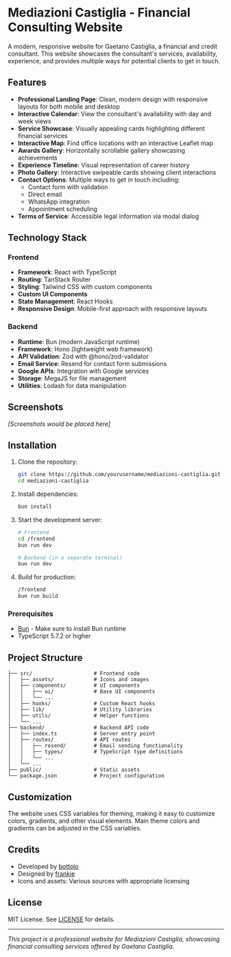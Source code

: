 # Mediazioni Castiglia - Financial Consulting Website

A modern, responsive website for Gaetano Castiglia, a financial and credit consultant. This website showcases the
consultant's services, availability, experience, and provides multiple ways for potential clients to get in touch.

## Features

- **Professional Landing Page**: Clean, modern design with responsive layouts for both mobile and desktop
- **Interactive Calendar**: View the consultant's availability with day and week views
- **Service Showcase**: Visually appealing cards highlighting different financial services
- **Interactive Map**: Find office locations with an interactive Leaflet map
- **Awards Gallery**: Horizontally scrollable gallery showcasing achievements
- **Experience Timeline**: Visual representation of career history
- **Photo Gallery**: Interactive swipeable cards showing client interactions
- **Contact Options**: Multiple ways to get in touch including:
    - Contact form with validation
    - Direct email
    - WhatsApp integration
    - Appointment scheduling
- **Terms of Service**: Accessible legal information via modal dialog

## Technology Stack

### Frontend

- **Framework**: React with TypeScript
- **Routing**: TanStack Router
- **Styling**: Tailwind CSS with custom components
- **Custom UI Components**
- **State Management**: React Hooks
- **Responsive Design**: Mobile-first approach with responsive layouts

### Backend

- **Runtime**: Bun (modern JavaScript runtime)
- **Framework**: Hono (lightweight web framework)
- **API Validation**: Zod with @hono/zod-validator
- **Email Service**: Resend for contact form submissions
- **Google APIs**: Integration with Google services
- **Storage**: MegaJS for file management
- **Utilities**: Lodash for data manipulation

## Screenshots

*[Screenshots would be placed here]*

## Installation

1. Clone the repository:
   ```bash
   git clone https://github.com/yourusername/mediazioni-castiglia.git
   cd mediazioni-castiglia
   ```

2. Install dependencies:
   ```bash
   bun install
   ```

3. Start the development server:
   ```bash
   # Frontend
   cd /frontend
   bun run dev

   # Backend (in a separate terminal)
   bun run dev
   ```

4. Build for production:
   ```bash
   /frontend
   bun run build
   ```

### Prerequisites

- [Bun](https://bun.sh/) - Make sure to install Bun runtime
- TypeScript 5.7.2 or higher

## Project Structure

```
├── src/                    # Frontend code
│   ├── assets/             # Icons and images
│   ├── components/         # UI components
│   │   ├── ui/             # Base UI components
│   │   └── ...            
│   ├── hooks/              # Custom React hooks
│   ├── lib/                # Utility libraries
│   ├── utils/              # Helper functions
│   └── ...
├── backend/                # Backend API code
│   ├── index.ts            # Server entry point
│   ├── routes/             # API routes
│   │   ├── resend/         # Email sending functionality
│   │   ├── types/          # TypeScript type definitions
│   │   └── ...
│   └── ...
├── public/                 # Static assets
└── package.json            # Project configuration
```

## Customization

The website uses CSS variables for theming, making it easy to customize colors, gradients, and other visual elements.
Main theme colors and gradients can be adjusted in the CSS variables.

## Credits

- Developed by [bottolo](https://github.com/bottolo)
- Designed by [frankie](https://github.com/FrankieBortot)
- Icons and assets: Various sources with appropriate licensing

## License

MIT License. See [LICENSE](LICENSE) for details.

---

*This project is a professional website for Mediazioni Castiglia, showcasing financial consulting services offered by
Gaetano Castiglia.*
